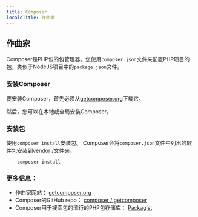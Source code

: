 ```yaml
---
title: Composer
localeTitle: 作曲家
---
```

## 作曲家

Composer是PHP包的包管理器。您使用`composer.json`文件来配置PHP项目的包，类似于NodeJS项目中的`package.json`文件。

### 安装Composer

要安装Composer，首先必须从[getcomposer.org](https://getcomposer.org/download/)下载它。

然后，您可以在本地或全局安装Composer。

### 安装包

使用`composer install`安装包。 Composer会将`composer.json`文件中列出的软件包安装到vendor /文件夹。

```shell
    composer install 
```

### 更多信息：

*   作曲家网站： [getcomposer.org](https://getcomposer.org/)
*   Composer的GitHub repo： [composer / getcomposer](https://github.com/composer/getcomposer.org)
*   Composer用于搜索包的流行的PHP包存储库： [Packagist](https://packagist.org/)